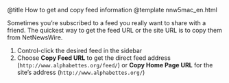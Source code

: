 @title How to get and copy feed information
@template nnw5mac_en.html

Sometimes you’re subscribed to a feed you really want to share with a friend. The quickest way to get the feed URL or the site URL is to copy them from NetNewsWire.

1. Control-click the desired feed in the sidebar
2. Choose **Copy Feed URL** to get the direct feed address (`http://www.alphabettes.org/feed/`) or **Copy Home Page URL** for the site’s address (`http://www.alphabettes.org/`)